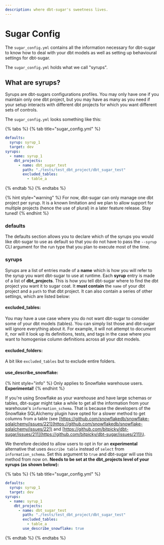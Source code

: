 ```yaml
---
description: where dbt-sugar's sweetness lives.
---
```


# Sugar Config

The `sugar_config.yml` contains all the information necessary for dbt-sugar to know how to deal with your dbt models as well as setting up behavioural settings for dbt-sugar. 

The `sugar_config.yml` holds what we call "syrups".

## What are syrups?

Syrups are dbt-sugars configurations profiles. You may only have one if you maintain only one dbt project, but you may have as many as you need if your setup interacts with different dbt projects for which you want different sets of controls.

The `sugar_config.yml` looks something like this:

{% tabs %}
{% tab title="sugar\_config.yml" %}
```yaml
defaults:
  syrup: syrup_1
  target: dev
syrups:
  - name: syrup_1
    dbt_projects:
      - name: dbt_sugar_test
        path: "./tests/test_dbt_project/dbt_sugar_test"
        excluded_tables:
          - table_a
```
{% endtab %}
{% endtabs %}

{% hint style="warning" %}
For now, dbt-sugar can only manage one dbt project per syrup. It is a known limitation and we plan to allow support for multiple projects \(hence the use of plural\) in a later feature release. Stay tuned!
{% endhint %}

### defaults

The defaults section allows you to declare which of the syrups you would like dbt-sugar to use as default so that you do not have to pass the `--syrup` CLI argument for the run type that you plan to execute most of the time.

### syrups

Syrups are a list of entries made of a **name** which is how you will refer to the syrup you want dbt-sugar to use at runtime. Each **syrup** entry is made of a list of **dbt\_projects**. This is how you tell dbt-sugar where to find the dbt project you want it to sugar coat. It **must contain** the `name` of your dbt  project and a `path` to that dbt project. It can also contain a series of other settings, which are listed below:

#### excluded\_tables:

You may have a use case where you do not want dbt-sugar to consider some of your dbt models \(tables\). You can simply list those and dbt-sugar will ignore everything about it. For example, it will not attempt to document it, nor will it look up its definitions, tests, and tags in the case where you want to homogenise column definitions across all your dbt models.

#### excluded\_folders:

A bit like `excluded_tables` but to exclude entire folders.

#### use\_describe\_snowflake:

{% hint style="info" %}
Only applies to Snowflake warehouse users. **Experimental**!
{% endhint %}

If you're using Snowflake as your warehouse and have large schemas or tables, dbt-sugar might take a while to get all the information from your warehouse's `information_schema`. That is because the developers of the Snowflake SQLAlchemy plugin have opted for a slower method to get columns from a table \(see [https://github.com/snowflakedb/snowflake-sqlalchemy/issues/221](https://github.com/snowflakedb/snowflake-sqlalchemy/issues/221) and [https://github.com/bitpicky/dbt-sugar/issues/211](https://github.com/bitpicky/dbt-sugar/issues/211)\).

We therefore decided to allow users to opt in for an **experimental** alternative that uses `describe table` instead of `select` from `information_schema`. Set this argument to `true` and dbt-sugar will use this method from now on. **Needs to be set at the dbt\_projects level of your syrups \(as shown below\):**

{% tabs %}
{% tab title="sugar\_config.yml" %}
```yaml
defaults:
  syrup: syrup_1
  target: dev
syrups:
  - name: syrup_1
    dbt_projects:
      - name: dbt_sugar_test
        path: "./tests/test_dbt_project/dbt_sugar_test"
        excluded_tables:
          - table_a
        use_describe_snowflake: true
```
{% endtab %}
{% endtabs %}

